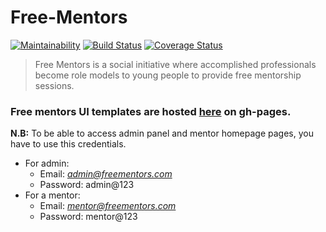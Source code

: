 # Free-Mentors
[![Maintainability](https://api.codeclimate.com/v1/badges/0269b0ef0bcae5307e55/maintainability)](https://codeclimate.com/github/gadishimwe/Free-Mentors/maintainability)
[![Build Status](https://travis-ci.org/gadishimwe/Free-Mentors.svg?branch=develop)](https://travis-ci.org/gadishimwe/Free-Mentors)
[![Coverage Status](https://coveralls.io/repos/github/gadishimwe/Free-Mentors/badge.svg?branch=develop)](https://coveralls.io/github/gadishimwe/Free-Mentors?branch=develop)


>Free Mentors is a social initiative where accomplished professionals become role models to young people to provide free mentorship sessions.

### Free mentors UI templates are hosted [here](https://gadishimwe.github.io/Free-Mentors/) on gh-pages.

__N.B:__ To be able to access admin panel and mentor homepage pages, you have to use this credentials.
* For admin:
    * Email: *admin@freementors.com*
    * Password: admin@123
* For a mentor:
    * Email: *mentor@freementors.com*
    * Password: mentor@123
